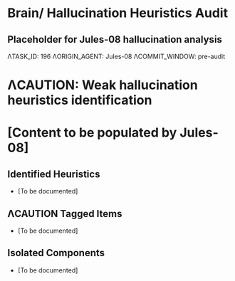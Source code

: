 # Brain/ Hallucination Heuristics Audit

## Placeholder for Jules-08 hallucination analysis

ΛTASK_ID: 196
ΛORIGIN_AGENT: Jules-08
ΛCOMMIT_WINDOW: pre-audit

# ΛCAUTION: Weak hallucination heuristics identification
# [Content to be populated by Jules-08]

## Identified Heuristics
- [To be documented]

## ΛCAUTION Tagged Items
- [To be documented]

## Isolated Components
- [To be documented]
